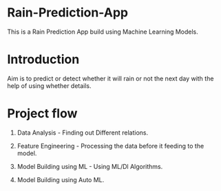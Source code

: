 # Rain-Prediction-App
This is a Rain Prediction App build using Machine Learning Models.

# Introduction
Aim is to predict or detect whether it will rain or not the next day with the help of using whether details.

# Project flow

1) Data Analysis - Finding out Different relations.

2) Feature Engineering - Processing the data before it feeding to the model.

3) Model Building using ML - Using ML/Dl Algorithms.

4) Model Building using Auto ML.
